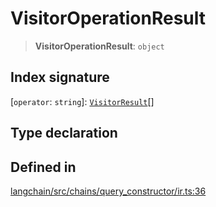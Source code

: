 VisitorOperationResult
======================

> **VisitorOperationResult**: `object`

Index signature[](#index-signature "Direct link to Index signature")
---------------------------------------------------------------------

\[`operator`: `string`\]: [`VisitorResult`](/docs/api/chains_query_constructor_ir/types/VisitorResult)\[\]

Type declaration[](#type-declaration "Direct link to Type declaration")
------------------------------------------------------------------------

Defined in[](#defined-in "Direct link to Defined in")
------------------------------------------------------

[langchain/src/chains/query\_constructor/ir.ts:36](https://github.com/hwchase17/langchainjs/blob/1c1274d/langchain/src/chains/query_constructor/ir.ts#L36)